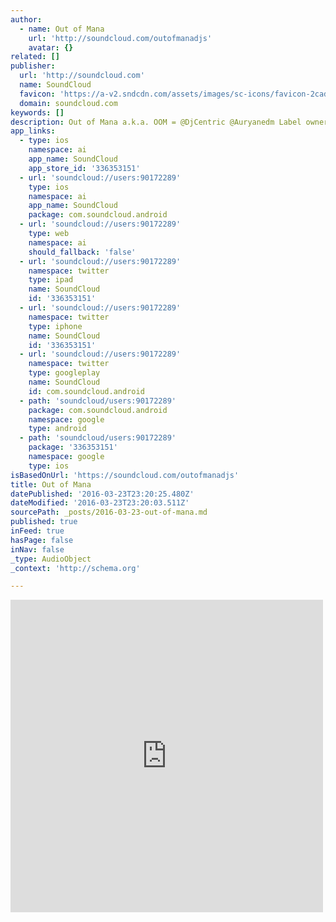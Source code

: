 ```yaml
---
author:
  - name: Out of Mana
    url: 'http://soundcloud.com/outofmanadjs'
    avatar: {}
related: []
publisher:
  url: 'http://soundcloud.com'
  name: SoundCloud
  favicon: 'https://a-v2.sndcdn.com/assets/images/sc-icons/favicon-2cadd14b.ico'
  domain: soundcloud.com
keywords: []
description: Out of Mana a.k.a. OOM = @DjCentric @Auryanedm Label owners of @Sector-Seven-Records Two EDM producers with completely different backgrounds. You never know what we will throw at you.
app_links:
  - type: ios
    namespace: ai
    app_name: SoundCloud
    app_store_id: '336353151'
  - url: 'soundcloud://users:90172289'
    type: ios
    namespace: ai
    app_name: SoundCloud
    package: com.soundcloud.android
  - url: 'soundcloud://users:90172289'
    type: web
    namespace: ai
    should_fallback: 'false'
  - url: 'soundcloud://users:90172289'
    namespace: twitter
    type: ipad
    name: SoundCloud
    id: '336353151'
  - url: 'soundcloud://users:90172289'
    namespace: twitter
    type: iphone
    name: SoundCloud
    id: '336353151'
  - url: 'soundcloud://users:90172289'
    namespace: twitter
    type: googleplay
    name: SoundCloud
    id: com.soundcloud.android
  - path: 'soundcloud/users:90172289'
    package: com.soundcloud.android
    namespace: google
    type: android
  - path: 'soundcloud/users:90172289'
    package: '336353151'
    namespace: google
    type: ios
isBasedOnUrl: 'https://soundcloud.com/outofmanadjs'
title: Out of Mana
datePublished: '2016-03-23T23:20:25.480Z'
dateModified: '2016-03-23T23:20:03.511Z'
sourcePath: _posts/2016-03-23-out-of-mana.md
published: true
inFeed: true
hasPage: false
inNav: false
_type: AudioObject
_context: 'http://schema.org'

---
```

<iframe src="https://cdn.embedly.com/widgets/media.html?src=https%3A%2F%2Fw.soundcloud.com%2Fplayer%2F%3Fvisual%3Dtrue%26url%3Dhttp%253A%252F%252Fapi.soundcloud.com%252Fusers%252F90172289%26show_artwork%3Dtrue&amp;url=https%3A%2F%2Fsoundcloud.com%2Foutofmanadjs&amp;image=http%3A%2F%2Fi1.sndcdn.com%2Favatars-000205973259-33rs9c-t500x500.jpg&amp;key=b7d04c9b404c499eba89ee7072e1c4f7&amp;type=text%2Fhtml&amp;schema=soundcloud" width="500" height="500" scrolling="no" frameborder="0" allowfullscreen="allowfullscreen" style=""></iframe>